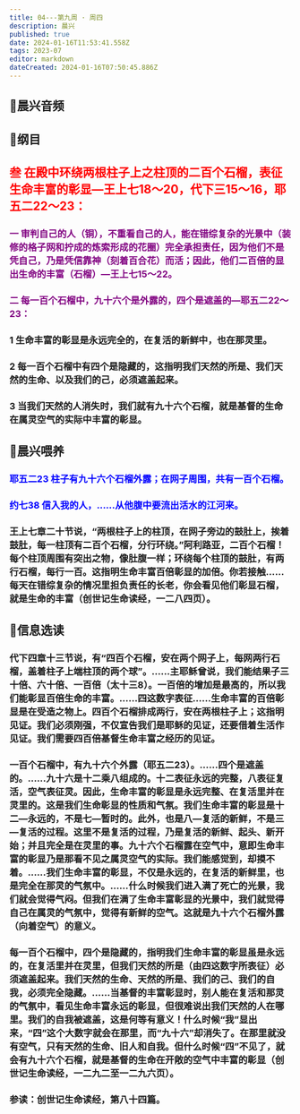 ```yaml
---
title: 04---第九周 · 周四
description: 晨兴
published: true
date: 2024-01-16T11:53:41.558Z
tags: 2023-07
editor: markdown
dateCreated: 2024-01-16T07:50:45.886Z
---
```


## 🎵晨兴音频

## 📖纲目

## <font color=red>叁 在殿中环绕两根柱子上之柱顶的二百个石榴，表征生命丰富的彰显—王上七18～20，代下三15～16，耶五二22～23：</font>

### <font color=purple> 一 审判自己的人（铜），不重看自己的人，能在错综复杂的光景中（装修的格子网和拧成的炼索形成的花圈）完全承担责任，因为他们不是凭自己，乃是凭信靠神（刻着百合花）而活；因此，他们二百倍的显出生命的丰富（石榴）—王上七15～22。</font>

### <font color=purple> 二 每一百个石榴中，九十六个是外露的，四个是遮盖的—耶五二22～23：</font>

### 1 生命丰富的彰显是永远完全的，在复活的新鲜中，也在那灵里。

### 2 每一百个石榴中有四个是隐藏的，这指明我们天然的所是、我们天然的生命、以及我们的己，必须遮盖起来。

### 3 当我们天然的人消失时，我们就有九十六个石榴，就是基督的生命在属灵空气的实际中丰富的彰显。

## 📖晨兴喂养

### <font color=blue>耶五二23    柱子有九十六个石榴外露；在网子周围，共有一百个石榴。</font>

### <font color=blue>约七38    信入我的人，……从他腹中要流出活水的江河来。</font>

### 王上七章二十节说，“两根柱子上的柱顶，在网子旁边的鼓肚上，挨着鼓肚，每一柱顶有二百个石榴，分行环绕。”阿利路亚，二百个石榴！每个柱顶周围有突出之物，像肚腹一样；环绕每个柱顶的鼓肚，有两行石榴，每行一百。这指明生命丰富百倍彰显的加倍。你若接触……每天在错综复杂的情况里担负责任的长老，你会看见他们彰显石榴，就是生命的丰富（创世记生命读经，一二八四页）。

## 📖信息选读

### 代下四章十三节说，有“四百个石榴，安在两个网子上，每网两行石榴，盖着柱子上端柱顶的两个球”。……主耶稣曾说，我们能结果子三十倍、六十倍、一百倍（太十三8）。一百倍的增加是最高的，所以我们能彰显百倍生命的丰富。……四这数字表征……生命丰富的百倍彰显是在受造之物上。四百个石榴排成两行，安在两根柱子上；这指明见证。我们必须刚强，不仅宣告我们是耶稣的见证，还要借着生活作见证。我们需要四百倍基督生命丰富之经历的见证。

### 一百个石榴中，有九十六个外露（耶五二23）。……四个是遮盖的。……九十六是十二乘八组成的。十二表征永远的完整，八表征复活，空气表征灵。因此，生命丰富的彰显是永远完整、在复活里并在灵里的。这是我们生命彰显的性质和气氛。我们生命丰富的彰显是十二—永远的，不是七—暂时的。此外，也是八—复活的新鲜，不是三—复活的过程。这里不是复活的过程，乃是复活的新鲜、起头、新开始；并且完全是在灵里的事。九十六个石榴露在空气中，意即生命丰富的彰显乃是那看不见之属灵空气的实际。我们能感觉到，却摸不着。……我们生命丰富的彰显，不仅是永远的，在复活的新鲜里，也是完全在那灵的气氛中。……什么时候我们进入满了死亡的光景，我们就会觉得气闷。但我们在满了生命丰富彰显的光景中，我们就觉得自己在属灵的气氛中，觉得有新鲜的空气。这就是九十六个石榴外露（向着空气）的意义。

### 每一百个石榴中，四个是隐藏的，指明我们生命丰富的彰显虽是永远的，在复活里并在灵里，但我们天然的所是（由四这数字所表征）必须遮盖起来。我们天然的生命、天然的所是、我们的己、我们的自我，必须完全隐藏。……当基督的丰富彰显时，别人能在复活和那灵的气氛中，看见生命丰富永远的彰显，但很难说出我们天然的人在哪里。我们的自我被遮盖，这是何等有意义！什么时候“我”显出来，“四”这个大数字就会在那里，而“九十六”却消失了。在那里就没有空气，只有天然的生命、旧人和自我。但什么时候“四”不见了，就会有九十六个石榴，就是基督的生命在开敞的空气中丰富的彰显（创世记生命读经，一二九二至一二九六页）。

### 参读：创世记生命读经，第八十四篇。
<!-- Google tag (gtag.js) -->
<script async src="https://www.googletagmanager.com/gtag/js?id=G-1P8709Z16T"></script>
<script>
  window.dataLayer = window.dataLayer || [];
  function gtag(){dataLayer.push(arguments);}
  gtag('js', new Date());

  gtag('config', 'G-1P8709Z16T');
</script>